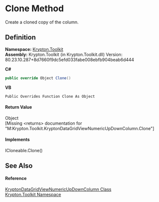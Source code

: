 # Clone Method


Create a cloned copy of the column.



## Definition
**Namespace:** <a href="79d2eac2-21f4-54ff-7552-b20c33c30600.md">Krypton.Toolkit</a>  
**Assembly:** Krypton.Toolkit (in Krypton.Toolkit.dll) Version: 80.23.10.287+8d7660f9dc5efd033fabe008ebfb904beab6d444

**C#**
``` C#
public override Object Clone()
```
**VB**
``` VB
Public Overrides Function Clone As Object
```



#### Return Value
Object  
\[Missing &lt;returns&gt; documentation for "M:Krypton.Toolkit.KryptonDataGridViewNumericUpDownColumn.Clone"\]

#### Implements
ICloneable.Clone()  


## See Also


#### Reference
<a href="2abe8105-6af4-2385-4c99-f0b41bed8311.md">KryptonDataGridViewNumericUpDownColumn Class</a>  
<a href="79d2eac2-21f4-54ff-7552-b20c33c30600.md">Krypton.Toolkit Namespace</a>  
